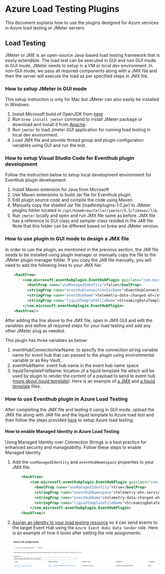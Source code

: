 # Azure Load Testing Plugins

This document explains how to use the plugins designed for Azure services in Azure load testing or JMeter servers.

## Load Testing

JMeter or JME is an open-source Java-based load testing framework that is
easily extendible. The load test can be executed in GUI and non GUI mode. In GUI mode, JMeter needs to setup in a VM or local dev environment.
In non-GUI mode, we pass all required components along with a JMX file and then the server will execute the load as per specified steps in JMX file.

### How to setup JMeter in GUI mode

This setup instruction is only for Mac but JMeter can also easily be installed in Windows.

1. Install Microsoft build of OpenJDK from [here](https://www.microsoft.com/openjdk)
1. Run `brew install jmeter` command to install JMeter package or download and install it from [Apache](https://jmeter.apache.org/download_jmeter.cgi).
1. Run `jmeter` to load Jmeter GUI application for running load testing in local dev environment.
1. Load JMX file and provide thread group and plugin configuration variables using GUI and run the test.

### How to setup Visual Studio Code for Eventhub plugin development

Follow the instruction below to setup local development environment for Eventhub plugin development:

1. Install Maven extension for Java from Microsoft
1. Use Maven extensions to build Jar file for Eventhub plugin.
1. Edit plugin source code and compile the code using Maven.
1. Manually copy the shaded Jar file (loadtestplugins-1.0.jar) to JMeter plugins folder located in `/opt/homebrew/Cellar/jmeter/5.5/libexec/lib`.
1. Run `jmeter` locally and open and run JMX file same as before. JMX file has a reference to GUI class and sampler class resided in the JAR file.
Note that this folder can be different based on brew and JMeter version.

### How to use plugin in GUI mode to design a JMX file

In order to use the plugin, as mentioned in the previous section, the JAR file needs to be installed using plugin manager
or manually copy the file to the JMeter plugin manager folder. If you copy the JAR file manually,
you will need to add the following lines to your JMX file:

```xml
    <hashTree>
        <com.microsoft.eventhubplugin.EventHubPlugin guiclass="com.microsoft.eventhubplugin.EventHubPluginGui" testclass="com.microsoft.eventhubplugin.EventHubPlugin" testname="Azure Event Hubs Sampler" enabled="true">
          <boolProp name="useManagedIdentity">false</boolProp>
          <stringProp name="eventHubConnectionVarName">EventHubConnectionString</stringProp>
          <stringProp name="eventHubName">telemetry-data-changed-eh</stringProp>
          <stringProp name="liquidTemplateFileName">StreamingDataTemplate.liquid</stringProp>
        </com.microsoft.eventhubplugin.EventHubPlugin>
    <hashTree/>
```

After adding the line above to the JMX file, open in JMX GUI and edit the variables and define all required steps for your load testing and
add any other JMeter plug as needed.

This plugin has three variables as below:

1. eventHubConnectionVarName: to specify the connection string variable name for event hub that can passed to
the plugin using environmental variable or as Key Vault,
1. eventHubName: event hub name in the event hub name space
1. liquidTemplateFileName: location of a liquid template file which will be used by plugin to render the content of a payload to send to event hub
([more about liquid template](https://shopify.github.io/liquid/)).
Here is an example of [a JMX](/samples/eventhubplugin/LoadTest.jmx)
and [a liquid template](/samples/eventhubplugin/StreamingDataTemplate.liquid) files.

### How to use Eventhub plugin in Azure Load Testing

After completing the JMX file and testing it using in GUI mode, upload the JMX file along with JAR file and the liquid template to Azure load test and
then follow the steps provided [here](https://learn.microsoft.com/en-us/azure/load-testing/quickstart-create-and-run-load-test) to setup Azure load testing.

#### How to enable Managed Identity in Azure Load Testing

Using Managed Identity over Connection Strings is a best practice for enhanced security and manageability. Follow these steps to enable Managed Identity:

1. Add the `useManagedIdentity` and `eventHubNamespace` properties to your JMX file:

    ```xml
        <hashTree>
            <com.microsoft.eventhubplugin.EventHubPlugin guiclass="com.microsoft.eventhubplugin.EventHubPluginGui" testclass="com.microsoft.eventhubplugin.EventHubPlugin" testname="Azure Event Hubs Sampler" enabled="true">
              <boolProp name="useManagedIdentity">true</boolProp>
              <stringProp name="eventHubNamespace">telemetry-ehn.servicebus.windows.net</stringProp>
              <stringProp name="eventHubName">telemetry-data-changed-eh</stringProp>
              <stringProp name="liquidTemplateFileName">StreamingDataTemplate.liquid</stringProp>
            </com.microsoft.eventhubplugin.EventHubPlugin>
        <hashTree/>
    ```

1. [Assign an identity to your load testing resource](https://learn.microsoft.com/en-us/azure/load-testing/how-to-use-a-managed-identity?tabs=azure-portal) so it can send events to the target Event Hub using the `Azure Event Hubs Data Sender` role. Here is an example of how it looks after setting the role assignments:

    ![managed-identity-assigned-roles.png](./assets/managed-identity-assigned-roles.png)